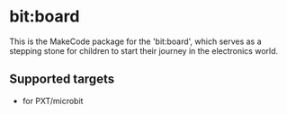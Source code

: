# bit:board

This is the MakeCode package for the 'bit:board', which serves as a stepping stone for children to start their journey in the electronics world. 

## Supported targets

* for PXT/microbit


